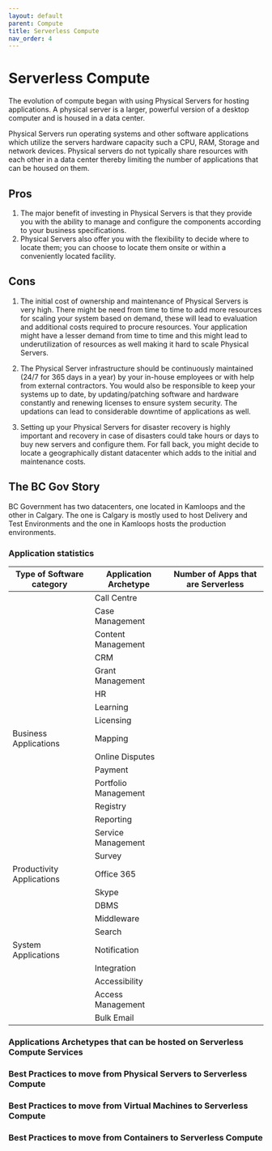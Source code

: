 ```yaml
---
layout: default
parent: Compute
title: Serverless Compute
nav_order: 4
---
```



# Serverless Compute

  The evolution of compute began with using Physical Servers for hosting applications. A physical server is a larger, powerful version of a desktop computer and is housed in a data center. 

  Physical Servers run operating systems and other software applications which utilize the servers hardware capacity such a CPU, RAM, Storage and network devices. Physical servers do not typically share resources with each other in a data center thereby limiting the number of applications that can be housed on them.

## Pros

  1. The major benefit of investing in Physical Servers is that they provide you with the ability to manage and configure the components according to your business specifications.
  2. Physical Servers also offer you with the flexibility to decide where to locate them; you can choose to locate them onsite or within a conveniently located facility.

## Cons

  1. The initial cost of ownership and maintenance of Physical Servers is very high. There might be need from time to time to add more resources for scaling your system based on demand, these will lead to evaluation and additional costs required to procure resources. Your application might have a lesser demand from time to time and this might lead to underutilization of resources as well making it hard to scale Physical Servers.

  2. The Physical Server infrastructure should be continuously maintained (24/7 for 365 days in a year) by your in-house employees or with help from external contractors. You would also be responsible to keep your systems up to date, by updating/patching software and hardware constantly and renewing licenses to ensure system security. The updations can lead to considerable downtime of applications as well. 

  3. Setting up your Physical Servers for disaster recovery is highly important and recovery in case of disasters could take hours or days to buy new servers and configure them. For fall back, you might decide to locate a geographically distant datacenter which adds to the initial and maintenance costs.


## The BC Gov Story

   BC Government has two datacenters, one located in Kamloops and the other in Calgary. The one is Calgary is mostly used to host Delivery and Test Environments and the one in Kamloops hosts the production environments.

### Application statistics

| Type of Software category | Application Archetype | Number of Apps that are Serverless |
| --------------------------|-----------------------|------------------------------------|
|                           | Call Centre           |                                    |
|                           | Case Management       |                                    |
|                           | Content Management    |                                    |
|                           | CRM                   |                                    |
|                           | Grant Management      |                                    |
|                           | HR                    |                                    |
|                           | Learning              |                                    |
|                           | Licensing             |                                    |
|   Business Applications   | Mapping               |                                    |
|                           | Online Disputes       |                                    |
|                           | Payment               |                                    |
|                           | Portfolio Management  |                                    |
|                           | Registry              |                                    |
|                           | Reporting             |                                    |
|                           | Service Management    |                                    |
|                           | Survey                |                                    |
| Productivity Applications | Office 365            |                                    |     
|                           | Skype                 |                                    |  
|                           | DBMS                  |                                    |
|                           | Middleware            |                                    |
|                           | Search                |                                    |
|    System Applications    | Notification          |                                    |
|                           | Integration           |                                    |
|                           | Accessibility         |                                    |
|                           | Access Management     |                                    |
|                           | Bulk Email            |                                    |


### Applications Archetypes that can be hosted on Serverless Compute Services


### Best Practices to move from Physical Servers to Serverless Compute


### Best Practices to move from Virtual Machines to Serverless Compute

### Best Practices to move from Containers to Serverless Compute



